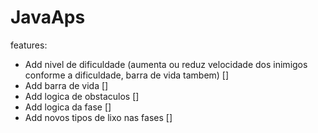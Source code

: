 # JavaAps


features:

- Add nivel de dificuldade (aumenta ou reduz velocidade dos inimigos conforme a dificuldade, barra de vida tambem) []
- Add barra de vida []
- Add logica de obstaculos []
- Add logica da fase []
- Add novos tipos de lixo nas fases []
